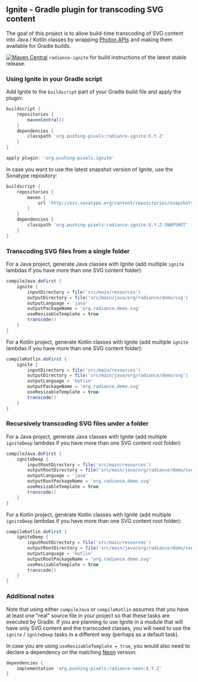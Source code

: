 ## Ignite - Gradle plugin for transcoding SVG content

The goal of this project is to allow build-time transcoding of SVG content into Java / Kotlin classes by wrapping [Photon APIs](../../photon/photon.md) and making them available for Gradle builds.

[![Maven Central](https://maven-badges.herokuapp.com/maven-central/org.pushing-pixels/radiance-ignite/badge.svg)](https://maven-badges.herokuapp.com/maven-central/org.pushing-pixels/radiance-ignite) `radiance-ignite` for build instructions of the latest stable release.

### Using Ignite in your Gradle script

Add Ignite to the `buildscript` part of your Gradle build file and apply the plugin:

```groovy
buildscript {
    repositories {
        mavenCentral()
    }
    dependencies {
        classpath 'org.pushing-pixels:radiance-ignite:X.Y.Z'
    }
}

apply plugin: 'org.pushing-pixels.ignite'
```

In case you want to use the latest snapshot version of Ignite, use the Sonatype repository:

```groovy
buildscript {
    repositories {
        maven {
            url 'http://oss.sonatype.org/content/repositories/snapshots'
        }
    }
    dependencies {
        classpath 'org.pushing-pixels:radiance-ignite:X.Y.Z-SNAPSHOT'
    }
}
```

### Transcoding SVG files from a single folder

For a Java project, generate Java classes with Ignite (add multiple `ignite` lambdas if you have more than one SVG content folder):

```groovy
compileJava.doFirst {
    ignite {
        inputDirectory = file('src/main/resources')
        outputDirectory = file('src/main/java/org/radiance/demo/svg')
        outputLanguage = 'java'
        outputPackageName = 'org.radiance.demo.svg'
        useResizableTemplate = true
        transcode()
    }
}
```

For a Kotlin project, generate Kotlin classes with Ignite (add multiple `ignite` lambdas if you have more than one SVG content folder):

```groovy
compileKotlin.doFirst {
    ignite {
        inputDirectory = file('src/main/resources')
        outputDirectory = file('src/main/java/org/radiance/demo/svg')
        outputLanguage = 'kotlin'
        outputPackageName = 'org.radiance.demo.svg'
        useResizableTemplate = true
        transcode()
    }
}
```

### Recursively transcoding SVG files under a folder

For a Java project, generate Java classes with Ignite (add multiple `igniteDeep` lambdas if you have more than one SVG content root folder):

```groovy
compileJava.doFirst {
    igniteDeep {
        inputRootDirectory = file('src/main/resources')
        outputRootDirectory = file('src/main/java/org/radiance/demo/svg')
        outputLanguage = 'java'
        outputRootPackageName = 'org.radiance.demo.svg'
        useResizableTemplate = true
        transcode()
    }
}
```

For a Kotlin project, generate Kotlin classes with Ignite (add multiple `igniteDeep` lambdas if you have more than one SVG content root folder):

```groovy
compileKotlin.doFirst {
    igniteDeep {
        inputRootDirectory = file('src/main/resources')
        outputRootDirectory = file('src/main/java/org/radiance/demo/svg')
        outputLanguage = 'kotlin'
        outputRootPackageName = 'org.radiance.demo.svg'
        useResizableTemplate = true
        transcode()
    }
}
```
### Additional notes

Note that using either `compileJava` or `compileKotlin` assumes that you have at least one "real" source file in your project so that these tasks are executed by Gradle. If you are planning to use Ignite in a module that will have only SVG content and the transcoded classes, you will need to use the `ignite` / `igniteDeep` tasks in a different way (perhaps as a default task).

In case you are using `useResizableTemplate = true`, you would also need to declare a dependency on the matching [Neon](../../neon/neon.md) version:

```groovy
dependencies {
    implementation 'org.pushing-pixels:radiance-neon:X.Y.Z'
}
```
